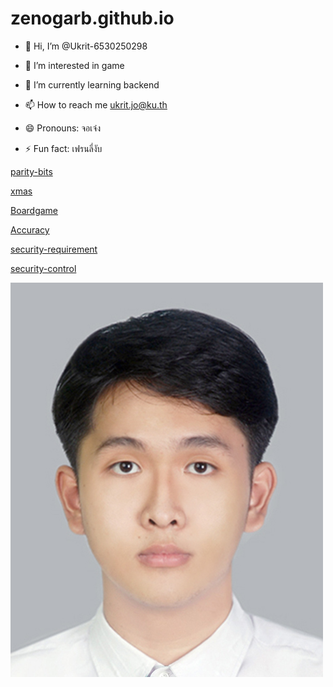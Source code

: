 # zenogarb.github.io

- 👋 Hi, I’m @Ukrit-6530250298
  
- 👀 I’m interested in game
  
- 🌱 I’m currently learning backend
  
- 📫 How to reach me ukrit.jo@ku.th
  
- 😄 Pronouns: จอเจ๋ง
  
- ⚡ Fun fact: เฟรนลี่งับ

[parity-bits](parity-bits.md)

[xmas](xmas.md)

[Boardgame](Boardgame.md)

[Accuracy](Accuracy.md)

[security-requirement](security-requirement.md)

[security-control](security-control.md)

![Profile Picture](picture/13.jpg)
